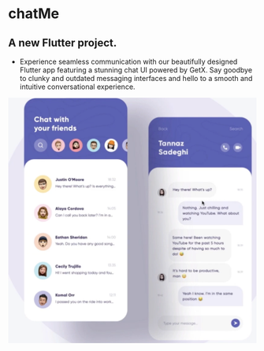 # chatMe

## A new Flutter project.

- Experience seamless communication with our beautifully designed Flutter app featuring a stunning chat UI powered by GetX. Say goodbye to clunky and outdated messaging interfaces and hello to a smooth and intuitive conversational experience.

![ChatMe UI](https://github.com/Saif64/flutter-ChatMe-UI/blob/master/Screenshot%202023-02-06%20at%2012.00.59.png)
